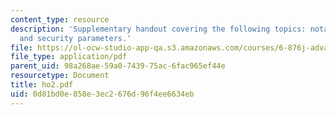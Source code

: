 ```yaml
---
content_type: resource
description: 'Supplementary handout covering the following topics: notation, protocols,
  and security parameters.'
file: https://ol-ocw-studio-app-qa.s3.amazonaws.com/courses/6-876j-advanced-topics-in-cryptography-spring-2003/0d81bd0e858e3ec2676d96f4ee6634eb_ho2.pdf
file_type: application/pdf
parent_uid: 98a268ae-59a0-7439-75ac-6fac965ef44e
resourcetype: Document
title: ho2.pdf
uid: 0d81bd0e-858e-3ec2-676d-96f4ee6634eb
---
```

